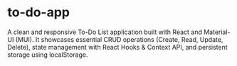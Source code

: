 # to-do-app
A clean and responsive To-Do List application built with React and Material-UI (MUI). It showcases essential CRUD operations (Create, Read, Update, Delete), state management with React Hooks &amp; Context API, and persistent storage using localStorage.
